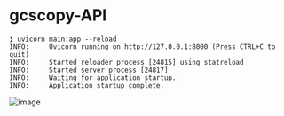 # gcscopy-API

```
❯ uvicorn main:app --reload
INFO:     Uvicorn running on http://127.0.0.1:8000 (Press CTRL+C to quit)
INFO:     Started reloader process [24815] using statreload
INFO:     Started server process [24817]
INFO:     Waiting for application startup.
INFO:     Application startup complete.

```
![image](https://user-images.githubusercontent.com/5571330/121816273-8e429b80-cc72-11eb-81ea-b4247be1eb9e.png)
